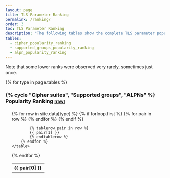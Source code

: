 ```yaml
---
layout: page
title: TLS Parameter Ranking
permalink: /ranking/
order: 3
toc: TLS Parameter Ranking
description: "The following tables show the complete TLS parameter popularity ranking from the paper together with the percentage of targets (IP address + domain name) supporting the specific value."
tables:
  - cipher_popularity_ranking
  - supported_groups_popularity_ranking
  - alpn_popularity_ranking
---
```



<style type="text/css">
    .tableContainer {
        height: 350px;
        overflow: scroll;
        margin: 20px;
    }

    .table {
        position: sticky;
        top: 0;
        width: 100%;
    }

</style>

Note that some lower ranks were observed very rarely, sometimes just once.

{% for type in page.tables %}

### {% cycle "Cipher suites", "Supported groups", "ALPNs" %} Popularity Ranking <font size=2><strong><a href="https://github.com/tumi8/dissectls/blob/gh_pages/_data/{{ type }}.csv">[raw]</a></strong></font>

<div class="tableContainer">
    <table class="table">
        {% for row in site.data[type] %}
            {% if forloop.first %}
            <tr>
            {% for pair in row %}
                <th>{{ pair[0] }}</th>
            {% endfor %}
            </tr>
            {% endif %}

            {% tablerow pair in row %}
            {{ pair[1] }}
            {% endtablerow %}
        {% endfor %}
    </table>
</div>

{% endfor %}





